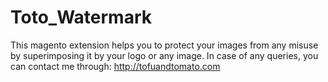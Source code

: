 Toto_Watermark
==============

This magento extension helps you to protect your images from any misuse by superimposing it by your logo or any image. In case of any queries, you can contact me through: http://tofuandtomato.com
